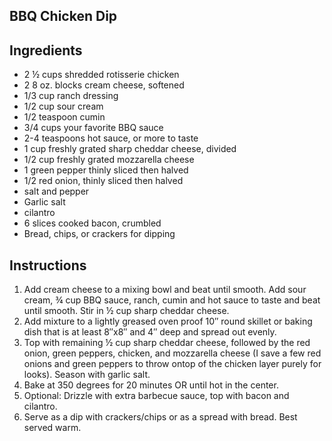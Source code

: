 ## BBQ Chicken Dip

## Ingredients

- 2 ½ cups shredded rotisserie chicken
- 2 8 oz. blocks cream cheese, softened
- 1/3 cup ranch dressing
- 1/2 cup sour cream
- 1/2 teaspoon cumin
- 3/4 cups your favorite BBQ sauce
- 2-4 teaspoons hot sauce, or more to taste
- 1 cup freshly grated sharp cheddar cheese, divided
- 1/2 cup freshly grated mozzarella cheese
- 1 green pepper thinly sliced then halved
- 1/2 red onion, thinly sliced then halved
- salt and pepper
- Garlic salt
- cilantro
- 6 slices cooked bacon, crumbled
- Bread, chips, or crackers for dipping

## Instructions

1. Add cream cheese to a mixing bowl and beat until smooth. Add sour cream, ¾ cup BBQ sauce, ranch, cumin and hot sauce to taste and beat until smooth. Stir in ½ cup sharp cheddar cheese.
1. Add mixture to a lightly greased oven proof 10″ round skillet or baking dish that is at least 8″x8″ and 4″ deep and spread out evenly. 
1. Top with remaining ½ cup sharp cheddar cheese, followed by the red onion, green peppers, chicken, and mozzarella cheese (I save a few red onions and green peppers to throw ontop of the chicken layer purely for looks). Season with garlic salt.
1. Bake at 350 degrees for 20 minutes OR until hot in the center.
1. Optional: Drizzle with extra barbecue sauce, top with bacon and cilantro.
1. Serve as a dip with crackers/chips or as a spread with bread. Best served warm.